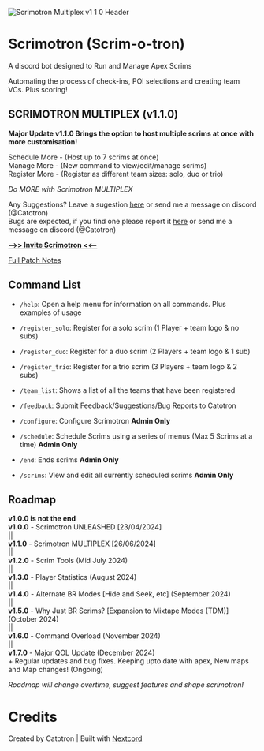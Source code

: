 ![Scrimotron Multiplex v1 1 0 Header](https://github.com/CatotronExists/Scrimotron/assets/101963814/0a189bae-4d3b-4496-bb03-ff0be482436f)
# Scrimotron (Scrim-o-tron)
A discord bot designed to Run and Manage Apex Scrims

Automating the process of check-ins, POI selections and creating team VCs. Plus scoring!

## SCRIMOTRON MULTIPLEX (v1.1.0)
**Major Update v1.1.0 Brings the option to host multiple scrims at once with more customisation!**

Schedule More - (Host up to 7 scrims at once)\
Manage More - (New command to view/edit/manage scrims)\
Register More - (Register as different team sizes: solo, duo or trio)

*Do MORE with Scrimotron MULTIPLEX*

Any Suggestions? Leave a sugestion [here](https://github.com/CatotronExists/Scrimotron/issues/new?assignees=&labels=&projects=&template=feature_request.md&title=%5BSuggestion%5D) or send me a message on discord (@Catotron)\
Bugs are expected, if you find one please report it [here](https://github.com/CatotronExists/Scrimotron/issues/new?assignees=&labels=&projects=&template=bug_report.md&title=%5BBug%5D) or send me a message on discord (@Catotron)

[**-->> Invite Scrimotron <<--**](https://discord.com/oauth2/authorize?client_id=1165565006763536445&permissions=8&scope=bot+applications.commands)

[Full Patch Notes](https://github.com/CatotronExists/Scrimotron/releases/tag/v1.1.0)

## Command List
- `/help`: Open a help menu for information on all commands. Plus examples of usage
- `/register_solo`: Register for a solo scrim (1 Player + team logo & no subs)
- `/register_duo`: Register for a duo scrim (2 Players + team logo & 1 sub)
- `/register_trio`: Register for a trio scrim (3 Players + team logo & 2 subs)
- `/team_list`: Shows a list of all the teams that have been registered
- `/feedback`: Submit Feedback/Suggestions/Bug Reports to Catotron

- `/configure`: Configure Scrimotron **Admin Only**
- `/schedule`: Schedule Scrims using a series of menus (Max 5 Scrims at a time) **Admin Only**
- `/end`: Ends scrims **Admin Only**
- `/scrims`: View and edit all currently scheduled scrims **Admin Only**

## Roadmap
**v1.0.0 is not the end**\
**v1.0.0** - Scrimotron UNLEASHED [23/04/2024]\
||\
**v1.1.0** - Scrimotron MULTIPLEX [26/06/2024]\
||\
**v1.2.0** - Scrim Tools (Mid July 2024)\
||\
**v1.3.0** - Player Statistics (August 2024)\
||\
**v1.4.0** - Alternate BR Modes [Hide and Seek, etc] (September 2024)\
||\
**v1.5.0** - Why Just BR Scrims? [Expansion to Mixtape Modes (TDM)] (October 2024)\
||\
**v1.6.0** - Command Overload (November 2024)\
||\
**v1.7.0** - Major QOL Update (December 2024)\
\+ Regular updates and bug fixes. Keeping upto date with apex, New maps and Map changes! (Ongoing)

*Roadmap will change overtime, suggest features and shape scrimotron!*

# Credits
Created by Catotron | Built with [Nextcord](https://github.com/nextcord/nextcord)
